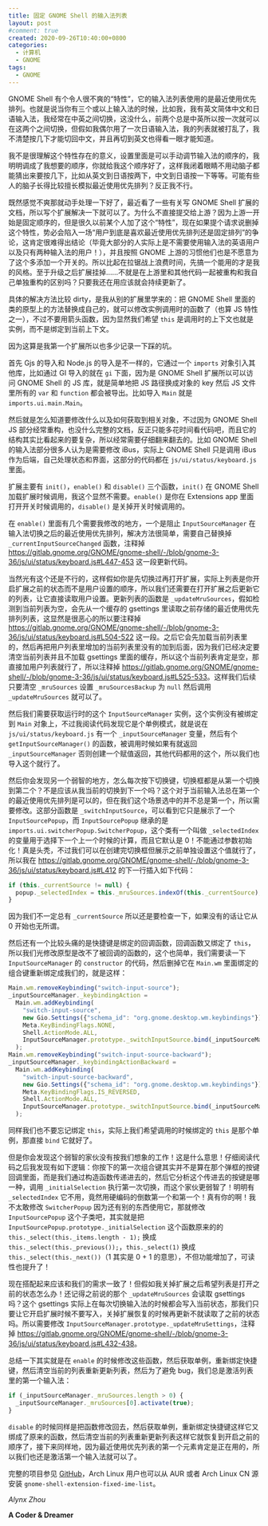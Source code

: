 ```yaml
---
title: 固定 GNOME Shell 的输入法列表
layout: post
#comment: true
created: 2020-09-26T10:40:00+0800
categories:
  - 计算机
  - GNOME
tags:
  - GNOME
---
```

GNOME Shell 有个令人很不爽的“特性”，它的输入法列表使用的是最近使用优先排列。也就是说当你有三个或以上输入法的时候，比如我，我有英文简体中文和日语输入法，我经常在中英之间切换，这没什么，前两个总是中英所以按一次就可以在这两个之间切换，但假如我偶尔用了一次日语输入法，我的列表就被打乱了，我不清楚按几下才能切回中文，并且再切到英文也得看一眼才能知道。

<!--more-->

我不是很理解这个特性存在的意义，设置里面是可以手动调节输入法的顺序的，我明明调成了我想要的顺序，你就给我这个顺序好了，这样我闭着眼睛不用动脑子都能猜出来要按几下，比如从英文到日语按两下，中文到日语按一下等等。可能有些人的脑子长得比较擅长模拟最近使用优先排列？反正我不行。

既然感觉不爽那就动手处理一下好了，最近看了一些有关写 GNOME Shell 扩展的文档，所以写个扩展解决一下就可以了。为什么不直接提交给上游？因为上游一开始是固定顺序的，但是很久以前某个人加了这个“特性”，现在如果提个请求说删掉这个特性，势必会陷入一场“用户到底是喜欢最近使用优先排列还是固定排列”的争论，这肯定很难得出结论（毕竟大部分的人实际上是不需要使用输入法的英语用户以及只有两种输入法的用户！），并且按照 GNOME 上游的习惯他们也是不愿意为了这个多添加一个开关的。所以比起在拉锯战上浪费时间，先搞一个能用的才是我的风格。至于升级之后扩展挂掉……不就是在上游里和其他代码一起被重构和我自己单独重构的区别吗？只要我还在用应该就会持续更新了。

具体的解决方法比较 dirty，是我从别的扩展里学来的：把 GNOME Shell 里面的类的原型上的方法替换成自己的，就可以修改实例调用时的函数了（也算 JS 特性之一），不过不要用箭头函数，因为显然我们希望 `this` 是调用时的上下文也就是实例，而不是绑定到当前上下文。

因为这算是我第一个扩展所以也多少记录一下踩的坑。

首先 Gjs 的导入和 Node.js 的导入是不一样的，它通过一个 `imports` 对象引入其他库，比如通过 GI 导入的就在 `gi` 下面，因为是 GNOME Shell 扩展所以可以访问 GNOME Shell 的 JS 库，就是简单地把 JS 路径换成对象的 key 然后 JS 文件里所有的 `var` 和 `function` 都会被导出。比如导入 `Main` 就是 `imports.ui.main.Main`。

然后就是怎么知道要修改什么以及如何获取到相关对象，不过因为 GNOME Shell JS 部分经常重构，也没什么完整的文档，反正只能多花时间看代码吧，而且它的结构其实比看起来的要复杂，所以经常需要仔细翻来翻去的。比如 GNOME Shell 的输入法部分很多人认为是需要修改 iBus，实际上 GNOME Shell 只是调用 iBus 作为后端，自己处理状态和界面，这部分的代码都在 `js/ui/status/keyboard.js` 里面。

扩展主要有 `init()`，`enable()` 和 `disable()` 三个函数，`init()` 在 GNOME Shell 加载扩展时候调用，我这个显然不需要。`enable()` 是你在 Extensions app 里面打开开关时候调用的，`disable()` 是关掉开关时候调用的。

在 `enable()` 里面有几个需要我修改的地方，一个是阻止 `InputSourceManager` 在输入法切换之后的最近使用优先排列，解决方法很简单，需要自己替换掉 `_currentInputSourceChanged` 函数，注释掉 <https://gitlab.gnome.org/GNOME/gnome-shell/-/blob/gnome-3-36/js/ui/status/keyboard.js#L447-453> 这一段更新代码。

当然光有这个还是不行的，这样假如你是先切换过再打开扩展，实际上列表是你开启扩展之前的状态而不是用户设置的顺序，所以我们还需要在打开扩展之后更新它的列表，让它直接读取用户设置。更新列表的函数是 `_updateMruSources`，假如检测到当前列表为空，会先从一个缓存的 gsettings 里读取之前存储的最近使用优先排列列表，这显然是很恶心的所以要注释掉 <https://gitlab.gnome.org/GNOME/gnome-shell/-/blob/gnome-3-36/js/ui/status/keyboard.js#L504-522> 这一段。之后它会先加载当前列表里的，然后再把用户列表里增加的当前列表里没有的加到后面，因为我们已经决定要清空当前列表并且不加载 gsettings 里面的缓存，所以这个当前列表肯定是空，那直接加用户列表就行了，所以注释掉 <https://gitlab.gnome.org/GNOME/gnome-shell/-/blob/gnome-3-36/js/ui/status/keyboard.js#L525-533>。这样我们后续只要清空 `_mruSources` 设置 `_mruSourcesBackup` 为 `null` 然后调用 `_updateMruSources` 就可以了。

然后我们需要获取运行时的这个 `InputSourceManager` 实例，这个实例没有被绑定到 `Main` 对象上，不过我阅读代码发现它是个单例模式，就是说在 `js/ui/status/keyboard.js` 有一个 `_inputSourceManager` 变量，然后有个 `getInputSourceManager()` 的函数，被调用时候如果有就返回 `_inputSourceManager` 否则创建一个赋值返回，其他代码都用的这个，所以我们也导入这个就行了。

然后你会发现另一个弱智的地方，怎么每次按下切换键，切换框都是从第一个切换到第二个？不是应该从我当前的切换到下一个吗？这个对于当前输入法总在第一个的最近使用优先排列是可以的，但在我们这个场景选中的并不总是第一个，所以需要修改。这部分函数是 `_switchInputSource`，可以看到它只是展示了一个 `InputSourcePopup`，而 `InputSourcePopup` 继承的是 `imports.ui.switcherPopup.SwitcherPopup`，这个类有一个叫做 `_selectedIndex` 的变量用于选择下一个上一个时候的计算，而且它默认是 0！不能通过参数初始化！真是头秃，不过我们可以在创建完切换框但展示之前单独设置这个值就行了，所以我在 <https://gitlab.gnome.org/GNOME/gnome-shell/-/blob/gnome-3-36/js/ui/status/keyboard.js#L412> 的下一行插入如下代码：

```JavaScript
if (this._currentSource != null) {
  popup._selectedIndex = this._mruSources.indexOf(this._currentSource);
}
```

因为我们不一定总有 `_currentSource` 所以还是要检查一下，如果没有的话让它从 0 开始也无所谓。

然后还有一个比较头痛的是快捷键是绑定的回调函数，回调函数又绑定了 `this`，所以我们光修改原型是改不了被回调的函数的，这个也简单，我们需要读一下 `InputSourceManager` 的 `constructor` 的代码，然后删掉它在 `Main.wm` 里面绑定的组合键重新绑定成我们的，就是这样：

```JavaScript
Main.wm.removeKeybinding("switch-input-source");
_inputSourceManager._keybindingAction =
  Main.wm.addKeybinding(
    "switch-input-source",
    new Gio.Settings({"schema_id": "org.gnome.desktop.wm.keybindings"}),
    Meta.KeyBindingFlags.NONE,
    Shell.ActionMode.ALL,
    InputSourceManager.prototype._switchInputSource.bind(_inputSourceManager)
  );
Main.wm.removeKeybinding("switch-input-source-backward");
_inputSourceManager._keybindingActionBackward =
  Main.wm.addKeybinding(
    "switch-input-source-backward",
    new Gio.Settings({"schema_id": "org.gnome.desktop.wm.keybindings"}),
    Meta.KeyBindingFlags.IS_REVERSED,
    Shell.ActionMode.ALL,
    InputSourceManager.prototype._switchInputSource.bind(_inputSourceManager)
  );
```

同样我们也不要忘记绑定 `this`，实际上我们希望调用的时候绑定的 `this` 是那个单例，那直接 `bind` 它就好了。

但是你会发现这个弱智的家伙没有按我们想象的工作！这是什么意思！仔细阅读代码之后我发现有如下逻辑：你按下的第一次组合键其实并不是算在那个弹框的按键回调里面，而是我们通过构造函数传递进去的，然后它分析这个传进去的按键是哪一种，调用 `_initialSelection` 执行第一次切换，而这个家伙更弱智了！明明有 `_selectedIndex` 它不用，竟然用硬编码的倒数第一个和第一个！真有你的啊！我不太敢修改 `SwitcherPopup` 因为还有别的东西使用它，那就修改 `InputSourcePopup` 这个子类吧，其实就是把 `InputSourcePopup.prototype._initialSelection` 这个函数原来的的 `this._select(this._items.length - 1);` 换成 `this._select(this._previous());`，`this._select(1)` 换成 `this._select(this._next())`（1 其实是 0 + 1 的意思），不但功能增加了，可读性也提升了！

现在搭配起来应该和我们的需求一致了！但假如我关掉扩展之后希望列表是打开之前的状态怎么办！还记得之前说的那个 `_updateMruSources` 会读取 gsettings 吗？这个 gsettings 实际上在每次切换输入法的时候都会写入当前状态，那我们只要让它开启扩展时候不要写入，关掉扩展恢复的时候再更新不就读取了之前的状态吗。所以需要修改 `InputSourceManager.prototype._updateMruSettings`，注释掉 <https://gitlab.gnome.org/GNOME/gnome-shell/-/blob/gnome-3-36/js/ui/status/keyboard.js#L432-438>。

总结一下其实就是在 `enable` 的时候修改这些函数，然后获取单例，重新绑定快捷键，然后清空当前的列表重新更新列表，然后为了避免 bug，我们总是激活列表里的第一个输入法：

```JavaScript
if (_inputSourceManager._mruSources.length > 0) {
  _inputSourceManager._mruSources[0].activate(true);
}
```

`disable` 的时候同样是把函数修改回去，然后获取单例，重新绑定快捷键这样它又绑成了原来的函数，然后清空当前的列表重新更新列表这样它就恢复到开启之前的顺序了，接下来同样地，因为最近使用优先列表的第一个元素肯定是正在用的，所以我们也还是激活第一个输入法就可以了。

完整的项目参见 [GitHub](https://github.com/AlynxZhou/gnome-shell-extension-fixed-ime-list/)，Arch Linux 用户也可以从 AUR 或者 Arch Linux CN 源安装 `gnome-shell-extension-fixed-ime-list`。

*Alynx Zhou*

**A Coder & Dreamer**
